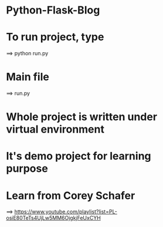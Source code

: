 # Python-Flask-Blog

# To run project, type
==> python run.py

# Main file
==> run.py

# Whole project is written under virtual environment
# It's demo project for learning purpose
# Learn from Corey Schafer

==> https://www.youtube.com/playlist?list=PL-osiE80TeTs4UjLw5MM6OjgkjFeUxCYH
